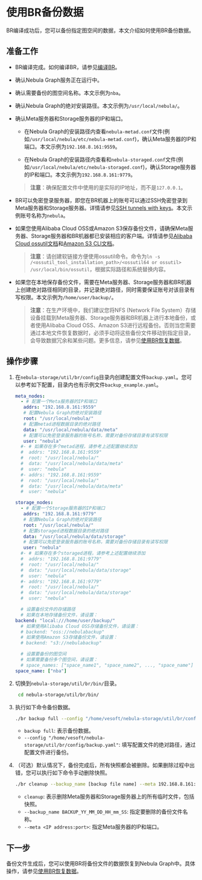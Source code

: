# 使用BR备份数据

BR编译成功后，您可以备份指定图空间的数据，本文介绍如何使用BR备份数据。

## 准备工作

- BR编译完成。如何编译BR，请参见[编译BR](2.compile-br.md)。
  
- 确认Nebula Graph服务正在运行中。
  
- 确认需要备份的图空间名称。本文示例为`nba`。
  
- 确认Nebula Graph的绝对安装路径。本文示例为`/usr/local/nebula/`。
  
- 确认Meta服务器和Storage服务器的IP和端口。
  
  - 在Nebula Graph的安装路径内查看`nebula-metad.conf`文件(例如`/usr/local/nebula/etc/nebula-metad.conf`)，确认Meta服务器的IP和端口。本文示例为`192.168.8.161:9559`。
  
  - 在Nebula Graph的安装路径内查看和`nebula-storaged.conf`文件(例如`/usr/local/nebula/etc/nebula-storaged.conf`)，确认Storage服务器的IP和端口。本文示例为`192.168.8.161:9779`。
  
  >**注意**：确保配置文件中使用的是实际的IP地址，而不是`127.0.0.1`。

- BR可以免密登录服务器，即您在BR机器上的账号可以通过SSH免密登录到Meta服务器和Storage服务器。详情请参见[SSH tunnels with keys](http://alexander.holbreich.org/ssh-tunnel-without-password/)。本文示例账号名称为`nebula`。
  
- 如果您使用Alibaba Cloud OSS或Amazon S3保存备份文件，请确保Meta服务器、Storage服务器和BR机器都已安装相应的客户端。详情请参见[Alibaba Cloud ossutil文档](https://www.alibabacloud.com/help/zh/doc-detail/120075.htm#concept-303829)和[Amazon S3 CLI文档](https://docs.amazonaws.cn/cli/latest/userguide/cli-services-s3.html)。
  >**注意**：请创建软链接方便使用ossutil命令。命令为`ln -s /<ossutil_tool_installation_path>/<ossutil64 or ossutil> /usr/local/bin/ossutil`，根据实际路径和系统替换内容。

- 如果您在本地保存备份文件，需要在Meta服务器、Storage服务器和BR机器上创建绝对路径相同的目录，并记录绝对路径，同时需要保证账号对该目录有写权限。本文示例为`/home/user/backup/`。
  >**注意**：在生产环境中，我们建议您将NFS (Network File System）存储设备挂载到Meta服务器、Storage服务器和BR机器上进行本地备份，或者使用Alibaba Cloud OSS、Amazon S3进行远程备份。否则当您需要通过本地文件恢复数据时，必须手动将这些备份文件移动到指定目录，会导致数据冗余和某些问题。更多信息，请参见[使用BR恢复数据](4.br-restore-data.md)。

## 操作步骤

1. 在`nebula-storage/util/br/config`目录内创建配置文件`backup.yaml`。您可以参考如下配置，目录内也有示例文件`backup_example.yaml`。

   ```yaml
   meta_nodes:
     - # 配置一个Meta服务器的IP和端口
      addrs: "192.168.8.161:9559"
      # 配置Nebula Graph的绝对安装路径
      root: "/usr/local/nebula/"
      # 配置metad进程数据目录的绝对路径
      data: "/usr/local/nebula/data/meta"
      # 配置可以免密登录服务器的账号名称，需要对备份存储目录有读写权限
      user: "nebula"
     #- # 如果存在多个metad进程，请参考上述配置继续添加
     #  addrs: "192.168.8.161:9559"
     #  root: "/usr/local/nebula/"
     #  data: "/usr/local/nebula/data/meta"
     #  user: "nebula"
     #- addrs: "192.168.8.161:9559"
     #  root: "/usr/local/nebula/"
     #  data: "/usr/local/nebula/data/meta"
     #  user: "nebula"

   storage_nodes:
     - # 配置一个Storage服务器的IP和端口
      addrs: "192.168.8.161:9779"
      # 配置Nebula Graph的绝对安装路径
      root: "/usr/local/nebula/"
      # 配置storaged进程数据目录的绝对路径
      data: "/usr/local/nebula/data/storage"
      # 配置可以免密登录服务器的账号名称，需要对备份存储目录有读写权限
      user: "nebula"
     #- # 如果存在多个storaged进程，请参考上述配置继续添加
     #  addrs: "192.168.8.161:9779"
     #  root: "/usr/local/nebula/"
     #  data: "/usr/local/nebula/data/storage"
     #  user: "nebula"
     #- addrs: "192.168.8.161:9779"
     #  root: "/usr/local/nebula/"
     #  data: "/usr/local/nebula/data/storage"
     #  user: "nebula"

     # 设置备份文件的存储路径
     # 如果在本地存储备份文件，请设置： 
   backend: "local:///home/user/backup/"
     # 如果使用Alibaba Cloud OSS存储备份文件，请设置：
     # backend: "oss://nebulabackup"
     # 如果使用Amazon S3存储备份文件，请设置：
     # backend: "s3://nebulabackup"

     # 设置要备份的图空间
     # 如果需要备份多个图空间，请设置：
     # space_names: ["space_name1", "space_name2", ..., "space_name"]
   space_name: ["nba"]
    ```

2. 切换到`nebula-storage/util/br/bin/`目录。

   ```bash
    cd nebula-storage/util/br/bin/
   ```

3. 执行如下命令备份数据。

   ```bash
   ./br backup full --config "/home/vesoft/nebula-storage/util/br/config/backup.yaml"
   ```

   - `backup full`: 表示备份数据。
   - `--config "/home/vesoft/nebula-storage/util/br/config/backup.yaml"`: 填写配置文件的绝对路径，通过配置文件进行备份。
  
4. （可选）默认情况下，备份完成后，所有快照都会被删除。如果删除过程中出错，您可以执行如下命令手动删除快照。

   ```bash
   ./br cleanup --backup_name [backup file name] --meta 192.168.8.161:9559
   ```

   - `cleanup`: 表示删除Meta服务器和Storage服务器上的所有临时文件，包括快照。
   - `--backup_name BACKUP_YY_MM_DD_HH_mm_SS`: 指定要删除的备份文件名称。
   - `--meta <IP address:port>`: 指定Meta服务器的IP和端口。

## 下一步

备份文件生成后，您可以使用BR将备份文件的数据恢复到Nebula Graph中。具体操作，请参见[使用BR恢复数据](4.br-restore-data.md)。
  